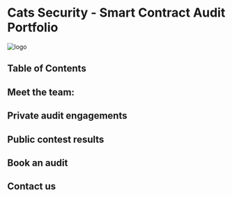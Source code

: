 # Cats Security - Smart Contract Audit Portfolio

![logo](https://github.com/catssecurity/audit/assets/162015731/93021537-28a5-40c1-b1d9-cf073c0fda0b)

## Table of Contents

## Meet the team:

## Private audit engagements

## Public contest results

## Book an audit

## Contact us
